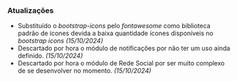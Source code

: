 ### Atualizações
- Substituído o *bootstrap-icons* pelo *fontawesome* como biblioteca padrão de ícones devida a baixa quantidade ícones disponíveis no *bootstrap icons* *(15/10/2024)*
- Descartado por hora o módulo de notificações por não ter um uso ainda definido. *(15/10/2024)*
- Descartado por hora o módulo de Rede Social por ser muito complexo de se desenvolver no momento. *(15/10/2024)*